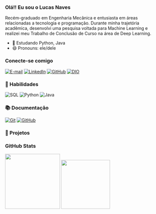 ### Olá!! Eu sou o Lucas Naves

Recém-graduado em Engenharia Mecânica e entusiasta em áreas relacionadas a tecnologia e programação. Durante minha trajetória acadêmica, desenvolvi uma pesquisa voltada para Machine Learning e realizei meu Trabalho de Conclusão de Curso na área de Deep Learning.
- 🌱 Estudando Python, Java
- 😄 Pronouns: ele/dele
  
### Conecte-se comigo

[![E-mail](https://img.shields.io/badge/Gmail-D14836?style=for-the-badge&logo=gmail&logoColor=white)](lucasnavesdasilveira@gmail.com)
[![LinkedIn](https://img.shields.io/badge/-LinkedIn-0077B5?style=for-the-badge&logo=linkedin&logoColor=White)](https://www.linkedin.com/in/lucas-naves-da-silveira-4a733a171/)
[![GitHub](https://img.shields.io/badge/GitHub-100000?style=for-the-badge&logo=github&logoColor=white)](https://github.com/LucasNSilveira)
[![DIO](https://img.shields.io/badge/-%20DIO-30A3DC?style=for-the-badge)](https://www.dio.me/users/lucasnavesdasilveira)

### 🎯 Habilidades
![SQL](https://img.shields.io/badge/PostgreSQL-316192?style=for-the-badge&logo=postgresql&logoColor=white)
![Python](https://img.shields.io/badge/Python-14354C?style=for-the-badge&logo=python&logoColor=white)
![Java](https://img.shields.io/badge/Java-000?style=for-the-badge&logo=java&logoColor=30A3DC)

### 📚 Documentação
[![Git](https://img.shields.io/badge/Git-000?style=for-the-badge&logo=git&logoColor=E94D5F)](https://git-scm.com/doc)
[![GitHub](https://img.shields.io/badge/GitHub-000?style=for-the-badge&logo=github&logoColor=30A3DC)](https://docs.github.com/)

### 📌 Projetos 

### GitHub Stats
<div>
  <img height="180em", src="https://github-readme-stats.vercel.app/api?username=LucasNSilveira&show_icons=true&theme=dark&include_all_commits=true&count_private=true"/>
  <img height="160em", src="https://github-readme-stats.vercel.app/api/top-langs/?username=LucasNSilveira&layout=compact&langs_count=16&theme=dark"/>
</div>
